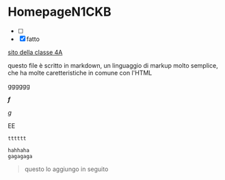 # HomepageN1CKB
- [ ]
- [x] fatto

<a href="sito della classe/index.html">sito della classe 4A</a>

questo file è scritto in markdown, un linguaggio di markup molto semplice, che ha molte caretteristiche in comune con l'HTML
<p>gggggg</p>

***f***

_g_

EE

``tttttt``

    hahhaha
    gagagaga


>questo lo aggiungo in seguito